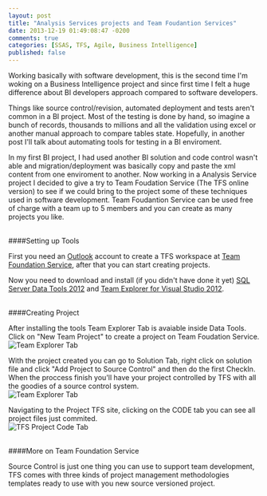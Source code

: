```yaml
---
layout: post
title: "Analysis Services projects and Team Foudantion Services"
date: 2013-12-19 01:49:08:47 -0200
comments: true
categories: [SSAS, TFS, Agile, Business Intelligence]
published: false
---
```


Working basically with software development, this is the second time I'm woking on a Business Intelligence project and since first time I felt a huge difference about BI developers approach compared to software developers.

Things like source control/revision, automated deployment and tests aren't common in a BI project. Most of the testing is done by hand, so imagine a bunch of records, thousands to millions and all the validation using excel or another manual approach to compare tables state. Hopefully, in another post I'll talk about automating tools for testing in a BI enviroment.

In my first BI project, I had used another BI solution and code control wasn't able and migration/deployment was basically copy and paste the xml content from one enviroment to another. Now working in a Analysis Service project I decided to give a try to Team Foudation Service (The TFS online version) to see if we could bring to the project some of these techniques used in software development. Team Foudantion Service can be used free of charge with a team up to 5 members and you can create as many projects you like.

</br>
####Setting up Tools

First you need an [Outlook](http://www.outlook.com) account to create a TFS workspace at [Team Foundation Service](http://www.visualstudio.com/products/visual-studio-online-overview-vs), after that you can start creating projects. 

Now you need to download and install (if you didn't have done it yet) [SQL Server Data Tools 2012](http://www.microsoft.com/en-us/download/details.aspx?id=36843) and [Team Explorer for Visual Studio 2012](http://www.microsoft.com/en-us/download/details.aspx?id=30656).

</br>
####Creating Project

After installing the tools Team Explorer Tab is avaiable inside Data Tools. Click on "New Team Project" to create a project on Team Foudation Service.
</br>
![Team Explorer Tab]({{site.url}}/assets/images_posts/analysis-services-projects-and-team-foudantion-services/VSTeamExplorerTab.PNG)

With the project created you can go to Solution Tab, right click on solution file and click "Add Project to Source Control" and then do the first CheckIn. When the proccess finish you'll have your project controlled by TFS with all the goodies of a source control system.
</br>
![Team Explorer Tab]({{site.url}}/assets/images_posts/analysis-services-projects-and-team-foudantion-services/AddingSolution2SourceControl.png)

Navigating to the Project TFS site, clicking on the CODE tab you can see all project files just commited.
</br>
![TFS Project Code Tab]({{site.url}}/assets/images_posts/analysis-services-projects-and-team-foudantion-services/TFSCodeScreen.png)


</br>
####More on Team Foundation Service

Source Control is just one thing you can use to support team development, TFS comes with three kinds of project management methodologies templates ready to use with you new source versioned project.